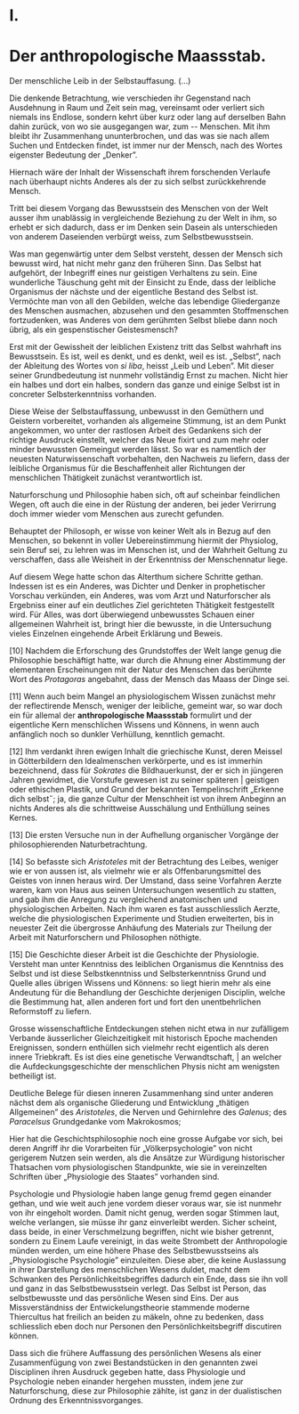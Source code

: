 # I.

# Der anthropologische Maassstab.

Der menschliche Leib in der Selbstauffasung. (...)

Die denkende Betrachtung, wie verschieden ihr Gegenstand
nach Ausdehnung in Raum und Zeit sein mag,
vereinsamt oder verliert sich niemals ins Endlose, sondern
kehrt über kurz oder lang auf derselben Bahn dahin
zurück, von wo sie ausgegangen war, zum -- Menschen.
Mit ihm bleibt ihr Zusammenhang ununterbrochen, und
das was sie nach allem Suchen und Entdecken findet, ist
immer nur der Mensch, nach des Wortes eigenster Bedeutung
der „Denker”.

Hiernach wäre der Inhalt der Wissenschaft ihrem
forschenden Verlaufe nach überhaupt nichts Anderes als
der zu sich selbst zurückkehrende Mensch.

Tritt bei diesem Vorgang das Bewusstsein des Menschen
von der Welt ausser ihm unablässig in vergleichende
Beziehung zu der Welt in ihm, so erhebt er sich dadurch,
dass er im Denken sein Dasein als unterschieden von anderem
Daseienden verbürgt weiss, zum Selbstbewusstsein.

Was man gegenwärtig unter dem Selbst versteht,
dessen der Mensch sich bewusst wird, hat nicht mehr
ganz den früheren Sinn. Das Selbst hat aufgehört, der
Inbegriff eines nur geistigen Verhaltens zu sein. Eine
wunderliche Täuschung geht mit der Einsicht zu Ende,
dass der leibliche Organismus der nächste und der eigentliche
Bestand des Selbst ist. Vermöchte man von all den
Gebilden, welche das lebendige Gliederganze des Menschen
ausmachen, abzusehen und den gesammten Stoffmenschen
fortzudenken, was Anderes von dem gerühmten Selbst bliebe
dann noch übrig, als ein gespenstischer Geistesmensch?

Erst mit der Gewissheit der leiblichen Existenz tritt das Selbst wahrhaft ins
Bewusstsein. Es ist, weil es denkt, und es denkt, weil es ist. „Selbst”, nach
der Ableitung des Wortes von *si liba*, heisst „Leib und Leben”. Mit
dieser seiner Grundbedeutung ist nunmehr vollständig Ernst
zu machen. Nicht hier ein halbes und dort ein halbes,
sondern das ganze und einige Selbst ist in concreter Selbsterkenntniss
vorhanden.

Diese Weise der Selbstauffassung, unbewusst in den
Gemüthern und Geistern vorbereitet, vorhanden als allgemeine
Stimmung, ist an dem Punkt angekommen, wo unter
der rastlosen Arbeit des Gedankens sich der richtige
Ausdruck einstellt, welcher das Neue fixirt und zum mehr
oder minder bewussten Gemeingut werden lässt. So war
es namentlich der neuesten Naturwissenschaft vorbehalten,
den Nachweis zu liefern, dass der leibliche Organismus
für die Beschaffenheit aller Richtungen der menschlichen
Thätigkeit zunächst verantwortlich ist.

Naturforschung und Philosophie haben sich, oft auf
scheinbar feindlichen Wegen, oft auch die eine in der
Rüstung der anderen, bei jeder Verirrung doch immer
wieder vom Menschen aus zurecht gefunden.

Behauptet der Philosoph, er wisse von keiner Welt
als in Bezug auf den Menschen, so bekennt in voller
Uebereinstimmung hiermit der Physiolog, sein Beruf sei,
zu lehren was im Menschen ist, und der Wahrheit Geltung
zu verschaffen, dass alle Weisheit in der Erkenntniss der
Menschennatur liege.

Auf diesem Wege hatte schon das Alterthum sichere
Schritte gethan. Indessen ist es ein Anderes, was Dichter
und Denker in prophetischer Vorschau verkünden, ein Anderes,
was vom Arzt und Naturforscher als Ergebniss einer
auf ein deutliches Ziel gerichteten Thätigkeit festgestellt
wird. Für Alles, was dort überwiegend unbewusstes Schauen
einer allgemeinen Wahrheit ist, bringt hier die bewusste,
in die Untersuchung vieles Einzelnen eingehende Arbeit
Erklärung und Beweis.

[10] Nachdem die Erforschung des Grundstoffes der Welt
lange genug die Philosophie beschäftigt hatte, war durch
die Ahnung einer Abstimmung der elementaren Erscheinungen
mit der Natur des Menschen das berühmte Wort
des *Protagoras* angebahnt, dass der Mensch das Maass
der Dinge sei.

[11] Wenn auch beim Mangel an physiologischem Wissen zunächst
mehr der reflectirende Mensch, weniger der leibliche,
gemeint war, so war doch ein für allemal der **anthropologische
Maassstab** formulirt und der eigentliche
Kern menschlichen Wissens und Könnens, in wenn auch
anfänglich noch so dunkler Verhüllung, kenntlich gemacht.

[12] Ihm verdankt ihren ewigen Inhalt die griechische
Kunst, deren Meissel in Götterbildern den Idealmenschen
verkörperte, und es ist immerhin bezeichnend, dass für
*Sokrates* die Bildhauerkunst, der er sich in jüngeren Jahren
gewidmet, die Vorstufe gewesen ist zu seiner späteren |
geistigen oder ethischen Plastik, und Grund der bekannten
Tempelinschrift „Erkenne dich selbst˝; ja, die ganze Cultur
der Menschheit ist von ihrem Anbeginn an nichts Anderes
als die schrittweise Ausschälung und Enthüllung
seines Kernes.

[13] Die ersten Versuche nun in der Aufhellung organischer
Vorgänge der philosophierenden Naturbetrachtung.

[14] So befasste sich *Aristoteles* mit der Betrachtung des
Leibes, weniger wie er von aussen ist, als vielmehr wie er
als Offenbarungsmittel des Geistes von innen heraus wird.
Der Umstand, dass seine Vorfahren Aerzte waren, kam
von Haus aus seinen Untersuchungen wesentlich zu statten,
und gab ihm die Anregung zu vergleichend anatomischen
und physiologischen Arbeiten. Nach ihm waren es fast
ausschliesslich Aerzte, welche die physiologischen Experimente
und Studien erweiterten, bis in neuester Zeit die
übergrosse Anhäufung des Materials zur Theilung der Arbeit
mit Naturforschern und Philosophen nöthigte.

[15] Die Geschichte dieser Arbeit ist die Geschichte der
Physiologie. Versteht man unter Kenntniss des leiblichen
Organismus die Kenntniss des Selbst und ist diese Selbstkenntniss
und Selbsterkenntniss Grund und Quelle alles
übrigen Wissens und Könnens: so liegt hierin mehr als
eine Andeutung für die Behandlung der Geschichte derjenigen
Disciplin, welche die Bestimmung hat, allen anderen
fort und fort den unentbehrlichen Reformstoff zu liefern.

Grosse wissenschaftliche Entdeckungen stehen nicht
etwa in nur zufälligem Verbande äusserlicher Gleichzeitigkeit
mit historisch Epoche machenden Ereignissen, sondern
enthüllen sich vielmehr recht eigentlich als deren innere
Triebkraft. Es ist dies eine genetische Verwandtschaft,
| an welcher die Aufdeckungsgeschichte der menschlichen
Physis nicht am wenigsten betheiligt ist.

<!-- 17 -->
Deutliche Belege für diesen inneren Zusammenhang sind
unter anderen nächst dem als organische Gliederung und Entwicklung
„thätigen Allgemeinen” des *Aristoteles*, die Nerven
und Gehirnlehre des *Galenus*; des *Paracelsus* Grundgedanke
vom Makrokosmos;

<!-- 18 -->
Hier hat die Geschichtsphilosophie noch eine grosse Aufgabe
vor sich, bei deren Angriff ihr die Vorarbeiten für „Völkerpsychologie”
von nicht gerigerem Nutzen sein werden, als
die Ansätze zur Würdigung historischer Thatsachen vom physiologischen
Standpunkte, wie sie in vereinzelten Schriften über
„Physiologie des Staates” vorhanden sind.

<!-- 19 -->
Psychologie und Physiologie haben lange genug fremd
gegen einander gethan, und wie weit auch jene vordem
dieser voraus war, sie ist nunmehr von ihr eingeholt worden.
Damit nicht genug, werden sogar Stimmen laut,
welche verlangen, sie müsse ihr ganz einverleibt werden.
Sicher scheint, dass beide, in einer Verschmelzung begriffen,
nicht wie bisher getrennt, sondern zu Einem Laufe
vereinigt, in das weite Strombett der Anthropologie münden
werden, um eine höhere Phase des Selbstbewusstseins
als „Physiologische Psychologie” einzuleiten. Diese aber,
die keine Auslassung in ihrer Darstellung des menschlichen
Wesens duldet, macht dem Schwanken des Persönlichkeitsbegriffes
dadurch ein Ende, dass sie ihn voll und ganz in
das Selbstbewusstsein verlegt. Das Selbst ist Person, das
selbstbewusste und das persönliche Wesen sind Eins. Der
aus Missverständniss der Entwickelungstheorie stammende
moderne Thiercultus hat freilich an beiden zu mäkeln,
ohne zu bedenken, dass schliesslich eben doch nur Personen
den Persönlichkeitsbegriff discutiren können.

<!-- 20 -->
Dass sich die frühere Auffassung des persönlichen
Wesens als einer Zusammenfügung von zwei Bestandstücken
in den genannten zwei Disciplinen ihren Ausdruck gegeben
hatte, dass Physiologie und Psychologie neben einander
hergehen mussten, indem jene zur Naturforschung, diese
zur Philosophie zählte, ist ganz in der dualistischen Ordnung
des Erkenntnissvorganges.

